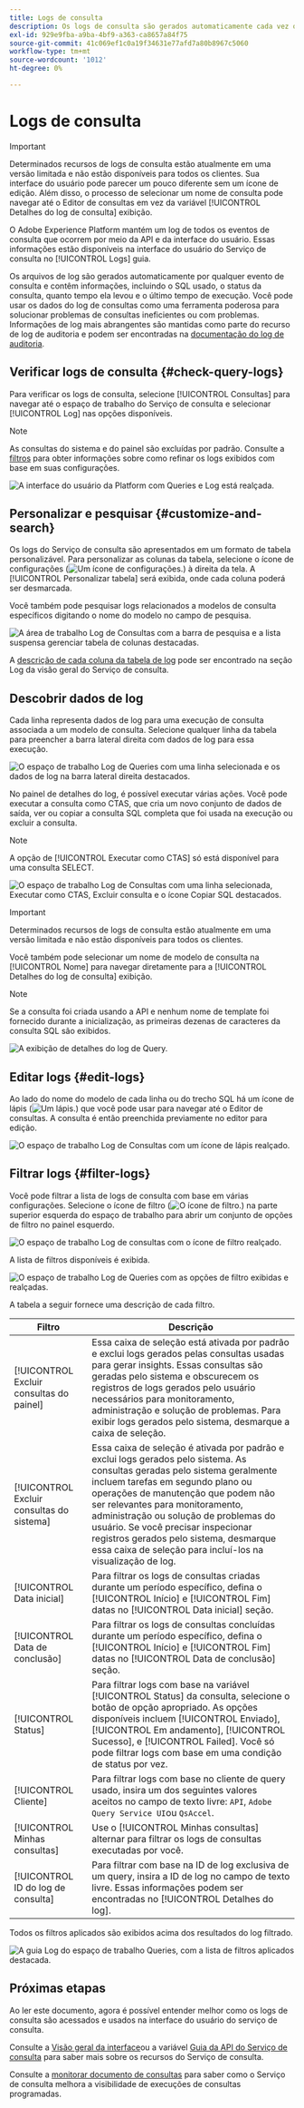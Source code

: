 ```yaml
---
title: Logs de consulta
description: Os logs de consulta são gerados automaticamente cada vez que uma consulta é executada e ficam disponíveis por meio da interface do usuário para ajudar na solução de problemas. Este documento descreve como usar e navegar na seção Logs do serviço de consulta da interface do usuário.
exl-id: 929e9fba-a9ba-4bf9-a363-ca8657a84f75
source-git-commit: 41c069ef1c0a19f34631e77afd7a80b8967c5060
workflow-type: tm+mt
source-wordcount: '1012'
ht-degree: 0%

---
```


# Logs de consulta

>[!IMPORTANT]
>
>Determinados recursos de logs de consulta estão atualmente em uma versão limitada e não estão disponíveis para todos os clientes. Sua interface do usuário pode parecer um pouco diferente sem um ícone de edição. Além disso, o processo de selecionar um nome de consulta pode navegar até o Editor de consultas em vez da variável [!UICONTROL Detalhes do log de consulta] exibição.

O Adobe Experience Platform mantém um log de todos os eventos de consulta que ocorrem por meio da API e da interface do usuário. Essas informações estão disponíveis na interface do usuário do Serviço de consulta no [!UICONTROL Logs] guia.

Os arquivos de log são gerados automaticamente por qualquer evento de consulta e contêm informações, incluindo o SQL usado, o status da consulta, quanto tempo ela levou e o último tempo de execução. Você pode usar os dados do log de consultas como uma ferramenta poderosa para solucionar problemas de consultas ineficientes ou com problemas. Informações de log mais abrangentes são mantidas como parte do recurso de log de auditoria e podem ser encontradas na [documentação do log de auditoria](../../landing/governance-privacy-security/audit-logs/overview.md).

## Verificar logs de consulta {#check-query-logs}

Para verificar os logs de consulta, selecione [!UICONTROL Consultas] para navegar até o espaço de trabalho do Serviço de consulta e selecionar [!UICONTROL Log] nas opções disponíveis.

>[!NOTE]
>
>As consultas do sistema e do painel são excluídas por padrão. Consulte a [filtros](#filter-logs) para obter informações sobre como refinar os logs exibidos com base em suas configurações.

![A interface do usuário da Platform com Queries e Log está realçada.](../images/ui/query-log/logs.png)

## Personalizar e pesquisar {#customize-and-search}

Os logs do Serviço de consulta são apresentados em um formato de tabela personalizável. Para personalizar as colunas da tabela, selecione o ícone de configurações (![Um ícone de configurações.](../images/ui/query-log/settings-icon.png)) à direita da tela. A [!UICONTROL Personalizar tabela] será exibida, onde cada coluna poderá ser desmarcada.

Você também pode pesquisar logs relacionados a modelos de consulta específicos digitando o nome do modelo no campo de pesquisa.

![A área de trabalho Log de Consultas com a barra de pesquisa e a lista suspensa gerenciar tabela de colunas destacadas.](../images/ui/query-log/customize-logs.png)

A [descrição de cada coluna da tabela de log](./overview.md#log) pode ser encontrado na seção Log da visão geral do Serviço de consulta.

## Descobrir dados de log

Cada linha representa dados de log para uma execução de consulta associada a um modelo de consulta. Selecione qualquer linha da tabela para preencher a barra lateral direita com dados de log para essa execução.

![O espaço de trabalho Log de Queries com uma linha selecionada e os dados de log na barra lateral direita destacados.](../images/ui/query-log/log-details.png)

No painel de detalhes do log, é possível executar várias ações. Você pode executar a consulta como CTAS, que cria um novo conjunto de dados de saída, ver ou copiar a consulta SQL completa que foi usada na execução ou excluir a consulta.

>[!NOTE]
>
>A opção de [!UICONTROL Executar como CTAS] só está disponível para uma consulta SELECT.

![O espaço de trabalho Log de Consultas com uma linha selecionada, Executar como CTAS, Excluir consulta e o ícone Copiar SQL destacados.](../images/ui/query-log/edit-output-dataset.png)

>[!IMPORTANT]
>
>Determinados recursos de logs de consulta estão atualmente em uma versão limitada e não estão disponíveis para todos os clientes.

Você também pode selecionar um nome de modelo de consulta na [!UICONTROL Nome] para navegar diretamente para a [!UICONTROL Detalhes do log de consulta] exibição.

>[!NOTE]
>
>Se a consulta foi criada usando a API e nenhum nome de template foi fornecido durante a inicialização, as primeiras dezenas de caracteres da consulta SQL são exibidos.

![A exibição de detalhes do log de Query.](../images/ui/query-log/query-log-details.png)

## Editar logs {#edit-logs}

Ao lado do nome do modelo de cada linha ou do trecho SQL há um ícone de lápis (![Um lápis.](../images/ui/query-log/edit-icon.png)) que você pode usar para navegar até o Editor de consultas. A consulta é então preenchida previamente no editor para edição.

![O espaço de trabalho Log de Consultas com um ícone de lápis realçado.](../images/ui/query-log/edit-query.png)

## Filtrar logs {#filter-logs}

Você pode filtrar a lista de logs de consulta com base em várias configurações. Selecione o ícone de filtro (![O ícone de filtro.](../images/ui/query-log/filter-icon.png)) na parte superior esquerda do espaço de trabalho para abrir um conjunto de opções de filtro no painel esquerdo.

![O espaço de trabalho Log de consultas com o ícone de filtro realçado.](../images/ui/query-log/log-filter.png)

A lista de filtros disponíveis é exibida.

![O espaço de trabalho Log de Queries com as opções de filtro exibidas e realçadas.](../images/ui/query-log/log-filter-settings.png)

A tabela a seguir fornece uma descrição de cada filtro.

| Filtro | Descrição |
| ------ | ----------- |
| [!UICONTROL Excluir consultas do painel] | Essa caixa de seleção está ativada por padrão e exclui logs gerados pelas consultas usadas para gerar insights. Essas consultas são geradas pelo sistema e obscurecem os registros de logs gerados pelo usuário necessários para monitoramento, administração e solução de problemas. Para exibir logs gerados pelo sistema, desmarque a caixa de seleção. |
| [!UICONTROL Excluir consultas do sistema] | Essa caixa de seleção é ativada por padrão e exclui logs gerados pelo sistema. As consultas geradas pelo sistema geralmente incluem tarefas em segundo plano ou operações de manutenção que podem não ser relevantes para monitoramento, administração ou solução de problemas do usuário. Se você precisar inspecionar registros gerados pelo sistema, desmarque essa caixa de seleção para incluí-los na visualização de log. |
| [!UICONTROL Data inicial] | Para filtrar os logs de consultas criadas durante um período específico, defina o [!UICONTROL Início] e [!UICONTROL Fim] datas no [!UICONTROL Data inicial] seção. |
| [!UICONTROL Data de conclusão] | Para filtrar os logs de consultas concluídas durante um período específico, defina o [!UICONTROL Início] e [!UICONTROL Fim] datas no [!UICONTROL Data de conclusão] seção. |
| [!UICONTROL Status] | Para filtrar logs com base na variável [!UICONTROL Status] da consulta, selecione o botão de opção apropriado. As opções disponíveis incluem [!UICONTROL Enviado], [!UICONTROL Em andamento], [!UICONTROL Sucesso], e [!UICONTROL Failed]. Você só pode filtrar logs com base em uma condição de status por vez. |
| [!UICONTROL Cliente] | Para filtrar logs com base no cliente de query usado, insira um dos seguintes valores aceitos no campo de texto livre: `API`, `Adobe Query Service UI`ou `QsAccel`. |
| [!UICONTROL Minhas consultas] | Use o [!UICONTROL Minhas consultas] alternar para filtrar os logs de consultas executadas por você. |
| [!UICONTROL ID do log de consulta] | Para filtrar com base na ID de log exclusiva de um query, insira a ID de log no campo de texto livre. Essas informações podem ser encontradas no [!UICONTROL Detalhes do log]. |

Todos os filtros aplicados são exibidos acima dos resultados do log filtrado.

![A guia Log do espaço de trabalho Queries, com a lista de filtros aplicados destacada.](../images/ui/query-log/applied-log-filters.png)

## Próximas etapas

Ao ler este documento, agora é possível entender melhor como os logs de consulta são acessados e usados na interface do usuário do serviço de consulta.

Consulte a [Visão geral da interface](./overview.md)ou a variável [Guia da API do Serviço de consulta](../api/getting-started.md) para saber mais sobre os recursos do Serviço de consulta.

Consulte a [monitorar documento de consultas](./monitor-queries.md) para saber como o Serviço de consulta melhora a visibilidade de execuções de consultas programadas.
